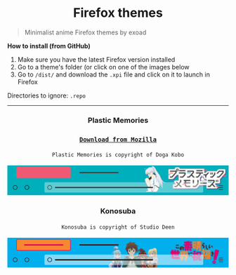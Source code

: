 <h1 align="center">Firefox themes</h1>

> Minimalist anime Firefox themes by exoad

**How to install (from GitHub)**

1. Make sure you have the latest Firefox version installed
2. Go to a theme's folder (or click on one of the images below
3. Go to `/dist/` and download the `.xpi` file and click on it to launch in Firefox

Directories to ignore: `.repo`

<hr>

<h3 align="center">Plastic Memories</h3>
<div align="center">
  
### [**`Download from Mozilla`**](https://addons.mozilla.org/en-US/firefox/addon/plastic-memories-theme/)

</div>
<div align="center">
<code>Plastic Memories is copyright of Doga Kobo</code>
</div>
<br>
<div align="center">
  <a href="https://github.com/exoad/plamemo-firefoxtheme/tree/masta/plamemo_theme">
    <img src="./.repo/3953784.png"/ >
  </a>
</div>

<h3 align="center">Konosuba</h3>
<div align="center">
<code>Konosuba is copyright of Studio Deen</code>
</div>
<br>
<div align="center">
  <a href="https://github.com/exoad/animas-firefox/tree/masta/konosuba_theme">
    <img src="./.repo/3953790.png" />
    </a>
    </div>
